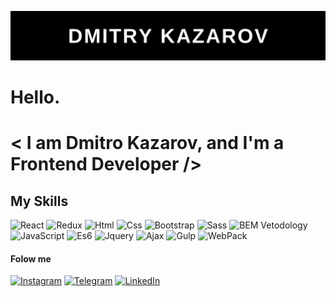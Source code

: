 
![header](https://github.com/dkazarov/dkazarov/blob/main/assets/Dmitry%20Kazarov.jpg)
# Hello. 
#  < I am Dmitro Kazarov, and I'm a Frontend Developer />

## My Skills

![React](https://img.shields.io/badge/-React-090909?style=for-the-badge&logo=react) ![Redux](https://img.shields.io/badge/-Redux-090909?style=for-the-badge&logo=redux) ![Html](https://img.shields.io/badge/-Html-e96227?style=for-the-badge&logo=html) ![Css](https://img.shields.io/badge/-Css-2862e9?style=for-the-badge&logo=Css) ![Bootstrap](https://img.shields.io/badge/-Bootstrap-090909?style=for-the-badge&logo=bootstrap) ![Sass](https://img.shields.io/badge/-Sass/Scss-090909?style=for-the-badge&logo=Sass) ![BEM Vetodology](https://img.shields.io/badge/-Bem-090909?style=for-the-badge&logo=Bem) ![JavaScript](https://img.shields.io/badge/-JavaScript-090909?style=for-the-badge&logo=javascript) ![Es6](https://img.shields.io/badge/-ES6-efd81d?style=for-the-badge&logo=Es6) ![Jquery](https://img.shields.io/badge/-jQuery-090909?style=for-the-badge&logo=jQuery) ![Ajax](https://img.shields.io/badge/-Ajax-090909?style=for-the-badge&logo=Ajax) ![Gulp](https://img.shields.io/badge/-Gulp-090909?style=for-the-badge&logo=Gulp) ![WebPack](https://img.shields.io/badge/-Webpack-090909?style=for-the-badge&logo=Webpack)


#### Folow me
[![Instagram](https://img.shields.io/badge/-Instagram-090909?style=for-the-badge&logo=Instagram)](https://www.instagram.com/dimakazarov/) [![Telegram](https://img.shields.io/badge/-Telegram-090909?style=for-the-badge&logo=Telegram)](https://t.me/dkazarov1361) [![LinkedIn](https://img.shields.io/badge/-LinkedIn-090909?style=for-the-badge&logo=LinkedIn)](https://www.linkedin.com/in/dmitry-kazarov-190858231)

<!-- [![Anurag's GitHub stats](https://github-readme-stats.vercel.app/api?username=dkazarov)](https://github.com/anuraghazra/github-readme-stats) -->
